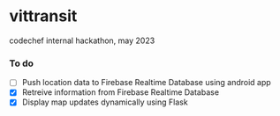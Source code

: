 # vittransit
codechef internal hackathon, may 2023

### To do
- [ ] Push location data to Firebase Realtime Database using android app
- [x] Retreive information from Firebase Realtime Database
- [x] Display map updates dynamically using Flask 
